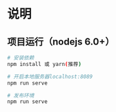 # 说明

## 项目运行（nodejs 6.0+）
``` bash
# 安装依赖
npm install 或 yarn(推荐)

# 开启本地服务器localhost:8089
npm run serve

# 发布环境
npm run serve
```

